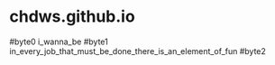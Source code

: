# chdws.github.io
#byte0 i_wanna_be 
#byte1 in_every_job_that_must_be_done_there_is_an_element_of_fun 
#byte2
